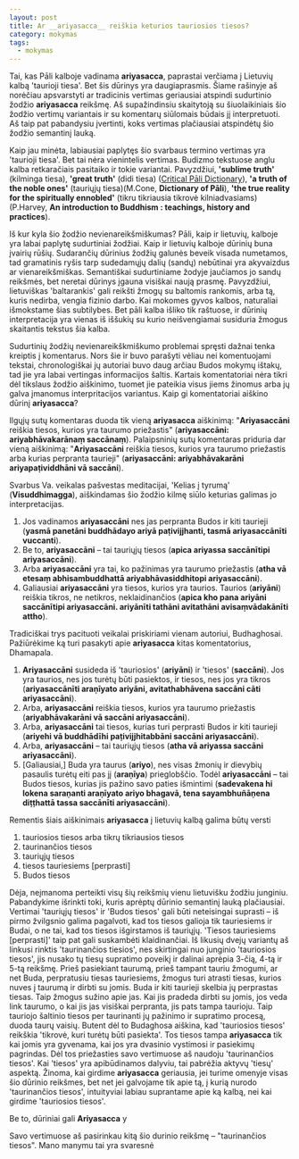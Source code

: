 ```yaml
---
layout: post
title: Ar __ariyasacca__ reiškia keturios tauriosios tiesos?
category: mokymas
tags:
  - mokymas
---
```


Tai, kas Pāli kalboje vadinama __ariyasacca__, paprastai verčiama į Lietuvių kalbą 'taurioji tiesa'. Bet šis dūrinys yra daugiaprasmis. Šiame rašinyje aš norėčiau apsvarstyti ar tradicinis vertimas geriausiai atspindi sudurtinio žodžio __ariyasacca__ reikšmę. Aš supažindinsiu skaitytoją su šiuolaikiniais šio žodžio vertimų variantais ir su komentarų siūlomais būdais jį interpretuoti. Aš taip pat pabandysiu įvertinti, koks vertimas plačiausiai atspindėtų šio žodžio semantinį lauką.    

Kaip jau minėta, labiausiai paplytęs šio svarbaus termino vertimas yra 'taurioji tiesa'. Bet tai nėra vienintelis vertimas. Budizmo tekstuose anglu kalba retkaračiais pasitaiko ir tokie variantai. Pavyzdžiui, __'sublime truth'__ (kilminga tiesa), __'great truth'__ (didi tiesa) (<a href="https://cpd.uni-koeln.de/search?article_id=9331">Critical Pāli Dictionary</a>), __'a truth of the noble ones'__ (tauriųjų tiesa)(M.Cone, __Dictionary of Pāli__), __'the true reality for the spiritually ennobled'__ (tikru tikriausia tikrovė kilniadvasiams) (P.Harvey, __An introduction to Buddhism : teachings, history and practices__).

Iš kur kyla šio žodžio nevienareikšmiškumas? Pāli, kaip ir lietuvių, kalboje yra labai paplytę sudurtiniai žodžiai. Kaip ir lietuvių kalboje dūrinių buna įvairių rūšių. Sudarančių dūrinius žodžių galunės beveik visada numetamos, tad gramatinis ryšis tarp sudedamųjų dalių (sandų) nebūtinai yra akyvaizdus ar vienareikšmiškas. Semantiškai sudurtiniame žodyje jaučiamos jo sandų reikšmės, bet neretai dūrinys įgauna visiškai naują prasmę. Pavyzdžiui, lietuviškas 'baltarankis' gali reikšti žmogų su baltomis rankomis, arba tą, kuris nedirba, vengia fizinio darbo. Kai mokomes gyvos kalbos, naturaliai išmokstame šias subtilybes. Bet pāli kalba išliko tik raštuose, ir dūrinių interpretacija yra vienas iš iššukių su kurio neišvengiamai susiduria žmogus skaitantis tekstus šia kalba.

Sudurtinių žodžių nevienareikškmiškumo problemai spręsti dažnai tenka kreiptis į komentarus. Nors šie ir buvo parašyti vėliau nei komentuojami tekstai, chronologiškai jų autoriai buvo daug arčiau Budos mokymų ištakų, tad jie yra labai vertingas informacijos šaltis. Kartais komentatoriai nėra tikri dėl tikslaus žodžio aiškinimo, tuomet jie pateikia visus jiems žinomus arba jų galva įmanomus interpritacijos variantus. Kaip gi komentatoriai aiškino dūrinį __ariyasacca__?

Ilgųjų sutų komentaras duoda tik vieną __ariyasacca__ aiškinimą: "__Ariyasaccāni__ reiškia tiesos, kurios yra taurumo priežastis" (__ariyasaccāni: ariyabhāvakarānaṃ saccānaṃ__). Palaipsninių sutų komentaras priduria dar vieną aiškinimą: "__Ariyasaccāni__ reiškia tiesos, kurios yra taurumo priežastis arba kurias perpranta taurieji" (__ariyasaccāni: ariyabhāvakarāni ariyapaṭividdhāni vā saccāni__).

Svarbus Va. veikalas pašvestas meditacijai, 'Kelias į tyrumą' (__Visuddhimagga__), aiškindamas šio žodžio kilmę siūlo keturias galimas jo interpretacijas.
1. Jos vadinamos __ariyasaccāni__ nes jas perpranta Budos ir kiti taurieji (__yasmā panetāni buddhādayo ariyā paṭivijjhanti, tasmā ariyasaccānīti vuccanti__).
2. Be to, __ariyasaccāni__ – tai tauriųjų tiesos (__apica ariyassa saccānītipi ariyasaccāni__).
3. Arba __ariyasaccāni__ yra tai, ko pažinimas yra taurumo priežastis (__atha vā etesaṃ abhisambuddhattā ariyabhāvasiddhitopi ariyasaccāni__).
4. Galiausiai __ariyasaccāni__ yra tiesos, kurios yra taurios. Taurios (__ariyāni__) reiškia tikros, ne netikros, neklaidinančios (__apica kho pana ariyāni saccānītipi ariyasaccāni.  ariyānīti tathāni avitathāni avisaṃvādakānīti attho__). 

Tradiciškai trys pacituoti veikalai priskiriami vienam autoriui, Budhaghosai. Pažiūrėkime ką turi pasakyti apie __ariyasacca__ kitas komentatorius, Dhamapala. 
1. __Ariyasaccāni__ susideda iš 'tauriosios' (__ariyāni__) ir 'tiesos' (__saccāni__).  Jos yra taurios, nes jos turėtų būti pasiektos, ir tiesos, nes jos yra tikros (__ariyasaccānīti araṇīyato ariyāni, avitathabhāvena saccāni cāti ariyasaccāni__). 
2. Arba, __ariyasaccāni__ reiškia tiesos, kurios yra taurumo priežastis (__ariyabhāvakarāni vā saccāni ariyasaccāni__). 
3. Arba, __ariyasaccāni__ tai tiesos, kurias turi perprasti Budos ir kiti taurieji (__ariyehi vā buddhādīhi paṭivijjhitabbāni saccāni ariyasaccāni__). 
4. Arba, __ariyasaccāni__ – tai tauriųjų tiesos (__atha vā ariyassa saccāni ariyasaccāni__). 
5. [Galiausiai,] Buda yra taurus (__ariyo__), nes visas žmonių ir dievybių pasaulis turėtų eiti pas jį (__araṇīya__) prieglobščio. Todėl __ariyasaccāni__ – tai Budos tiesos, kurias jis pažino savo paties išmintimi (__sadevakena hi lokena saraṇanti araṇīyato ariyo bhagavā, tena sayambhuñāṇena diṭṭhattā tassa saccānīti ariyasaccāni__).

Rementis šiais aiškinimais __ariyasacca__ į lietuvių kalbą galima būtų versti
1. tauriosios tiesos arba tikrų tikriausios tiesos
2. taurinančios tiesos
3. tauriųjų tiesos
4. tiesos tauriesiems [perprasti]
5. Budos tiesos

Dėja, neįmanoma perteikti visų šių reikšmių vienu lietuvišku žodžiu junginiu. Pabandykime išrinkti toki, kuris aprėptų dūrinio semantinį lauką plačiausiai. Vertimai 'tauriųjų tiesos' ir 'Budos tiesos' gali būti neteisingai suprasti – iš pirmo žvilgsnio galima pagalvoti, kad tos tiesos galioja tik tauriesiems ir Budai, o ne tai, kad tos tiesos išgirstamos iš tauriųjų. 'Tiesos tauriesiems [perprasti]' taip pat gali suskambėti klaidinančiai. Iš likusių dvejų variantų aš linkusi rinktis 'taurinančios tiesios', nes skirtingai nuo junginio 'tauriosios tiesos', jis nusako tų tiesų supratimo poveikį ir dalinai aprėpia 3-čią, 4-tą ir 5-tą reikšmę. Prieš pasiekiant taurumą, prieš tampant tauriu žmogumi, ar net Buda, perpratusiu tiesas tauriesiems, žmogus turi atrasti tiesas, kurios nuves į taurumą ir dirbti su jomis. Buda ir kiti taurieji skelbia jų perprastas tiesas. Taip žmogus sužino apie jas. Kai jis pradeda dirbti su jomis, jos veda link taurumo, o kai jis jas visiškai perpranta, jis pats tampa taurioju. Taip tauriojo šaltinio tiesos per taurinanti jų pažinimo ir supratimo procesą, duoda taurų vaisių. Butent dėl to Budaghosa aiškina, kad  'tauriosios tiesos' reikškia 'tikrovė, kuri turėtų būti pasiekta'. Tos tiesos tampa __ariyasacca__ tik kai jomis yra gyvenama, kai jos yra dvasinio vystimosi ir pasiekimų pagrindas. Dėl tos priežasties savo vertimuose aš naudoju 'taurinančios tiesos'. Kai 'tiesos' yra apibūdinamos dalyviu, tai pabrėžia aktyvų 'tiesų' aspektą. Žinoma, kai girdime __ariyasacca__  geriausia, jei turime omenyje visas šio dūrinio reikšmes, bet net jei galvojame tik apie tą, į kurią nurodo 'taurinančios tiesos', intuityviai labiau suprantame apie ką kalbą, nei kai girdime 'tauriosios tiesos'.


Be to, dūriniai gali __Ariyasacca__ y


Savo vertimuose aš pasirinkau kitą šio durinio reikšmę – "taurinančios tiesos". Mano manymu tai yra svaresnė   
  